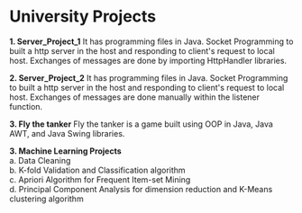 <h1>University Projects</h1>
<strong>1. Server_Project_1</strong>
It has programming files in Java. Socket Programming to built a http server in the host and responding to client's request to local host. Exchanges of messages are done by importing HttpHandler libraries. 

<strong>2. Server_Project_2</strong> 
It has programming files in Java. Socket Programming to built a http server in the host and responding to client's request to local host. Exchanges of messages are done manually within the listener function.

<strong>3. Fly the tanker</strong> 
Fly the tanker is a game built using OOP in Java, Java AWT, and Java Swing libraries.

<strong>3. Machine Learning Projects</strong>
<br>
a. Data Cleaning
<br>
b. K-fold Validation and Classification algorithm
<br>
c. Apriori Algorithm for Frequent Item-set Mining
<br>
d. Principal Component Analysis for dimension reduction and K-Means clustering algorithm
